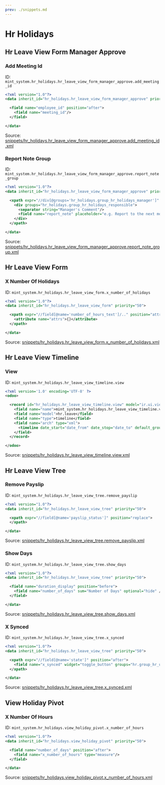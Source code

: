 ```yaml
---
prev: ./snippets.md
---
```

# Hr Holidays
## Hr Leave View Form Manager Approve  
### Add Meeting Id  
ID: `mint_system.hr_holidays.hr_leave_view_form_manager_approve.add_meeting_id`  
```xml
<?xml version="1.0"?>
<data inherit_id="hr_holidays.hr_leave_view_form_manager_approve" priority="50">

  <field name="employee_id" position="after">
    <field name="meeting_id"/>
  </field>

</data>

```
Source: [snippets/hr_holidays.hr_leave_view_form_manager_approve.add_meeting_id.xml](https://github.com/Mint-System/Odoo-Development/tree/14.0/snippets/hr_holidays.hr_leave_view_form_manager_approve.add_meeting_id.xml)

### Report Note Group  
ID: `mint_system.hr_holidays.hr_leave_view_form_manager_approve.report_note_group`  
```xml
<?xml version="1.0"?>
<data inherit_id="hr_holidays.hr_leave_view_form_manager_approve" priority="50">

  <xpath expr="//div[@groups='hr_holidays.group_hr_holidays_manager']" position="replace">
    <div groups="hr_holidays.group_hr_holidays_responsible">
      <separator string="Manager's Comment"/>
      <field name="report_note" placeholder="e.g. Report to the next month..."/>
    </div>
  </xpath>

</data>

```
Source: [snippets/hr_holidays.hr_leave_view_form_manager_approve.report_note_group.xml](https://github.com/Mint-System/Odoo-Development/tree/14.0/snippets/hr_holidays.hr_leave_view_form_manager_approve.report_note_group.xml)

## Hr Leave View Form  
### X Number Of Holidays  
ID: `mint_system.hr_holidays.hr_leave_view_form.x_number_of_holidays`  
```xml
<?xml version="1.0"?>
<data inherit_id="hr_holidays.hr_leave_view_form" priority="50">

  <xpath expr="//field[@name='number_of_hours_text']/.." position="attributes">
    <attribute name="attrs">{}</attribute>
  </xpath>

</data>

```
Source: [snippets/hr_holidays.hr_leave_view_form.x_number_of_holidays.xml](https://github.com/Mint-System/Odoo-Development/tree/14.0/snippets/hr_holidays.hr_leave_view_form.x_number_of_holidays.xml)

## Hr Leave View Timeline  
### View  
ID: `mint_system.hr_holidays.hr_leave_view_timeline.view`  
```xml
<?xml version='1.0' encoding='UTF-8' ?>
<odoo>

  <record id="hr_holidays.hr_leave_view_timeline.view" model="ir.ui.view">
    <field name="name">mint_system.hr_holidays.hr_leave_view_timeline.view</field>
    <field name="model">hr.leave</field>
    <field name="type">timeline</field>
    <field name="arch" type="xml">
      <timeline date_start="date_from" date_stop="date_to" default_group_by="employee_id" event_open_popup="true" />
    </field>
  </record>

</odoo>

```
Source: [snippets/hr_holidays.hr_leave_view_timeline.view.xml](https://github.com/Mint-System/Odoo-Development/tree/14.0/snippets/hr_holidays.hr_leave_view_timeline.view.xml)

## Hr Leave View Tree  
### Remove Payslip  
ID: `mint_system.hr_holidays.hr_leave_view_tree.remove_payslip`  
```xml
<?xml version="1.0"?>
<data inherit_id="hr_holidays.hr_leave_view_tree" priority="50">

  <xpath expr="//field[@name='payslip_status']" position="replace">
  </xpath>

</data>

```
Source: [snippets/hr_holidays.hr_leave_view_tree.remove_payslip.xml](https://github.com/Mint-System/Odoo-Development/tree/14.0/snippets/hr_holidays.hr_leave_view_tree.remove_payslip.xml)

### Show Days  
ID: `mint_system.hr_holidays.hr_leave_view_tree.show_days`  
```xml
<?xml version="1.0"?>
<data inherit_id="hr_holidays.hr_leave_view_tree" priority="50">

  <field name="duration_display" position="before">
    <field name="number_of_days" sum="Number of Days" optional="hide" />
  </field>

</data>

```
Source: [snippets/hr_holidays.hr_leave_view_tree.show_days.xml](https://github.com/Mint-System/Odoo-Development/tree/14.0/snippets/hr_holidays.hr_leave_view_tree.show_days.xml)

### X Synced  
ID: `mint_system.hr_holidays.hr_leave_view_tree.x_synced`  
```xml
<?xml version="1.0"?>
<data inherit_id="hr_holidays.hr_leave_view_tree" priority="50">

  <xpath expr="//field[@name='state']" position="after">
    <field name="x_synced" widget="toggle_button" groups="hr.group_hr_user"/>
  </xpath>

</data>
```
Source: [snippets/hr_holidays.hr_leave_view_tree.x_synced.xml](https://github.com/Mint-System/Odoo-Development/tree/14.0/snippets/hr_holidays.hr_leave_view_tree.x_synced.xml)

## View Holiday Pivot  
### X Number Of Hours  
ID: `mint_system.hr_holidays.view_holiday_pivot.x_number_of_hours`  
```xml
<?xml version="1.0"?>
<data inherit_id="hr_holidays.view_holiday_pivot" priority="50">

  <field name="number_of_days" position="after">
    <field name="x_number_of_hours" type="measure"/>
  </field>

</data>

```
Source: [snippets/hr_holidays.view_holiday_pivot.x_number_of_hours.xml](https://github.com/Mint-System/Odoo-Development/tree/14.0/snippets/hr_holidays.view_holiday_pivot.x_number_of_hours.xml)

